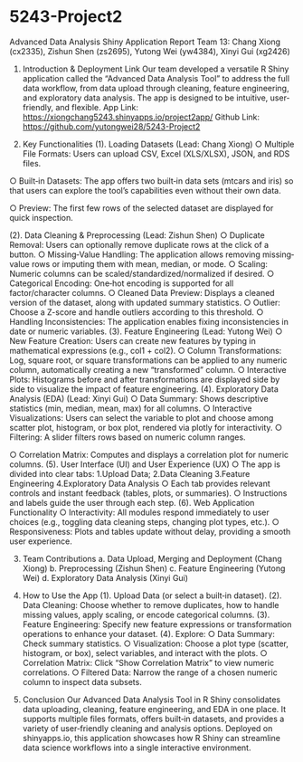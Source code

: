 # 5243-Project2

Advanced Data Analysis Shiny Application Report
Team 13: Chang Xiong (cx2335), Zishun Shen (zs2695), Yutong Wei (yw4384), Xinyi Gui (xg2426)

1. Introduction & Deployment Link
Our team developed a versatile R Shiny application called the “Advanced Data Analysis Tool” to address the full data workflow, from data upload through cleaning, feature engineering, and exploratory data analysis. The app is designed to be intuitive, user‐friendly, and flexible.
App Link: https://xiongchang5243.shinyapps.io/project2app/ Github Link: https://github.com/yutongwei28/5243-Project2

3. Key Functionalities
(1). Loading Datasets (Lead: Chang Xiong)
○ Multiple File Formats: Users can upload CSV, Excel (XLS/XLSX), JSON, and RDS
files.

○ Built‐in Datasets: The app offers two built‐in data sets (mtcars and iris) so that users can
explore the tool’s capabilities even without their own data.

○ Preview: The first few rows of the selected dataset are displayed for quick inspection.

(2). Data Cleaning & Preprocessing (Lead: Zishun Shen)
○ Duplicate Removal: Users can optionally remove duplicate rows at the click of a button.
○ Missing‐Value Handling: The application allows removing missing‐value rows or
imputing them with mean, median, or mode.
○ Scaling: Numeric columns can be scaled/standardized/normalized if desired.
○ Categorical Encoding: One‐hot encoding is supported for all factor/character columns.
○ Cleaned Data Preview: Displays a cleaned version of the dataset, along with updated
summary statistics.
○ Outlier: Choose a Z-score and handle outliers according to this threshold.
○ Handling Inconsistencies: The application enables fixing inconsistencies in date or
numeric variables.
(3). Feature Engineering (Lead: Yutong Wei)
○ New Feature Creation: Users can create new features by typing in mathematical expressions (e.g., col1 + col2).
○ Column Transformations: Log, square root, or square transformations can be applied to any numeric column, automatically creating a new “transformed” column.
○ Interactive Plots: Histograms before and after transformations are displayed side by side to visualize the impact of feature engineering.
(4). Exploratory Data Analysis (EDA) (Lead: Xinyi Gui)
○ Data Summary: Shows descriptive statistics (min, median, mean, max) for all columns.
○ Interactive Visualizations: Users can select the variable to plot and choose among
scatter plot, histogram, or box plot, rendered via plotly for interactivity.
○ Filtering: A slider filters rows based on numeric column ranges.
 
○ Correlation Matrix: Computes and displays a correlation plot for numeric columns.
(5). User Interface (UI) and User Experience (UX)
○ The app is divided into clear tabs: 1.Upload Data; 2.Data Cleaning 3.Feature Engineering 4.Exploratory Data Analysis
○ Each tab provides relevant controls and instant feedback (tables, plots, or summaries).
○ Instructions and labels guide the user through each step.
(6). Web Application Functionality
○ Interactivity: All modules respond immediately to user choices (e.g., toggling data cleaning steps, changing plot types, etc.).
○ Responsiveness: Plots and tables update without delay, providing a smooth user experience.

3. Team Contributions
a. Data Upload, Merging and Deployment (Chang Xiong)
b. Preprocessing (Zishun Shen)
c. Feature Engineering (Yutong Wei)
d. Exploratory Data Analysis (Xinyi Gui)

5. How to Use the App
(1). Upload Data (or select a built‐in dataset).
(2). Data Cleaning: Choose whether to remove duplicates, how to handle missing values, apply
scaling, or encode categorical columns.
(3). Feature Engineering: Specify new feature expressions or transformation operations to enhance
your dataset.
(4). Explore:
○ Data Summary: Check summary statistics.
○ Visualization: Choose a plot type (scatter, histogram, or box), select variables, and
interact with the plots.
○ Correlation Matrix: Click “Show Correlation Matrix” to view numeric correlations.
○ Filtered Data: Narrow the range of a chosen numeric column to inspect data subsets.

5. Conclusion
Our Advanced Data Analysis Tool in R Shiny consolidates data uploading, cleaning, feature engineering, and EDA in one place. It supports multiple files formats, offers built‐in datasets, and provides a variety of user‐friendly cleaning and analysis options. Deployed on shinyapps.io, this application showcases how R Shiny can streamline data science workflows into a single interactive environment.
